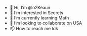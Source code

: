 - 👋 Hi, I’m @o2Keaun
- 👀 I’m interested in Secrets
- 🌱 I’m currently learning Math
- 💞️ I’m looking to collaborate on USA
- 📫 How to reach me Idk

<!---
o2Keaun/o2Keaun is a ✨ special ✨ repository because its `README.md` (this file) appears on your GitHub profile.
You can click the Preview link to take a look at your changes.
--->
